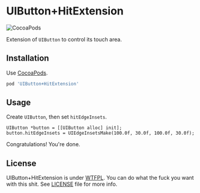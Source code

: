 UIButton+HitExtension
======================

![CocoaPods](https://cocoapod-badges.herokuapp.com/v/UIButton+HitExtension/badge.png)

Extension of `UIButton` to control its touch area.

Installation
------------

Use [CocoaPods](http://cocoapods.org).

```ruby
pod 'UIButton+HitExtension'
```


Usage
-----

Create `UIButton`, then set `hitEdgeInsets`.

```objc
UIButton *button = [[UIButton alloc] init];
button.hitEdgeInsets = UIEdgeInsetsMake(100.0f, 30.0f, 100.0f, 30.0f);
```

Congratulations! You're done.

License
-------

UIButton+HitExtension is under [WTFPL](http://www.wtfpl.net/). You can do what the fuck you want with this shit. See [LICENSE](LICENSE) file for more info.
